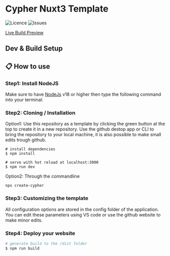 # Cypher Nuxt3 Template

![Licence](https://img.shields.io/github/license/cypher-space/V0.9-Beta) ![Issues](https://img.shields.io/github/issues/cypher-space/V0.9-Beta) 

<a href="https://dev.cypher.space" target="_blank">
Live Build Preview
</a>

## Dev & Build Setup

## 📋 How to use

### Step1: Install NodeJS
 
Make sure to have [NodeJs](https://nodejs.org/) v18 or higher then type the following command into your terminal:

### Step2: Cloning / Installation

Option1: Use this repository as a template by clicking the green button at the top to create it in a new repository.
Use the github destop app or CLI to bring the repository to your local machine, it is also possible to make small edits trough github.

```shell
# install dependencies
$ npm install

# serve with hot reload at localhost:3000
$ npm run dev
```

Option2: Through the commandline 

```shell
npx create-cypher
```

### Step3: Customizing the template

All configuration options are stored in the config folder of the application.
You can edit these parameters using VS code or use the github website to make minor edits.

### Step4: Deploy your website

```bash
# generate build to the /dist folder
$ npm run build
```
